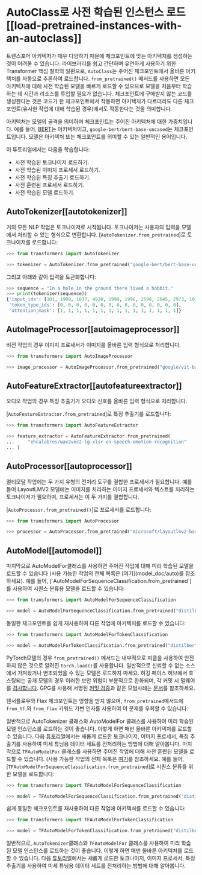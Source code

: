 <!--Copyright 2022 The HuggingFace Team. All rights reserved.

Licensed under the Apache License, Version 2.0 (the "License"); you may not use this file except in compliance with
the License. You may obtain a copy of the License at

http://www.apache.org/licenses/LICENSE-2.0

Unless required by applicable law or agreed to in writing, software distributed under the License is distributed on
an "AS IS" BASIS, WITHOUT WARRANTIES OR CONDITIONS OF ANY KIND, either express or implied. See the License for the
specific language governing permissions and limitations under the License.

⚠️ Note that this file is in Markdown but contain specific syntax for our doc-builder (similar to MDX) that may not be
rendered properly in your Markdown viewer.

-->

# AutoClass로 사전 학습된 인스턴스 로드[[load-pretrained-instances-with-an-autoclass]]

트랜스포머 아키텍처가 매우 다양하기 때문에 체크포인트에 맞는 아키텍처를 생성하는 것이 어려울 수 있습니다. 라이브러리를 쉽고 간단하며 유연하게 사용하기 위한 Transformer 핵심 철학의 일환으로, `AutoClass`는 주어진 체크포인트에서 올바른 아키텍처를 자동으로 추론하여 로드합니다. `from_pretrained()` 메서드를 사용하면 모든 아키텍처에 대해 사전 학습된 모델을 빠르게 로드할 수 있으므로 모델을 처음부터 학습하는 데 시간과 리소스를 투입할 필요가 없습니다. 
체크포인트에 구애받지 않는 코드를 생성한다는 것은 코드가 한 체크포인트에서 작동하면 아키텍처가 다르더라도 다른 체크포인트(유사한 작업에 대해 학습된 경우)에서도 작동한다는 것을 의미합니다.

<Tip>

아키텍처는 모델의 골격을 의미하며 체크포인트는 주어진 아키텍처에 대한 가중치입니다. 예를 들어, [BERT](https://huggingface.co/google-bert/bert-base-uncased)는 아키텍처이고, `google-bert/bert-base-uncased`는 체크포인트입니다. 모델은 아키텍처 또는 체크포인트를 의미할 수 있는 일반적인 용어입니다.

</Tip>

이 튜토리얼에서는 다음을 학습합니다:

* 사전 학습된 토크나이저 로드하기.
* 사전 학습된 이미지 프로세서 로드하기.
* 사전 학습된 특징 추출기 로드하기.
* 사전 훈련된 프로세서 로드하기.
* 사전 학습된 모델 로드하기.

## AutoTokenizer[[autotokenizer]]

거의 모든 NLP 작업은 토크나이저로 시작됩니다. 토크나이저는 사용자의 입력을 모델에서 처리할 수 있는 형식으로 변환합니다.
[`AutoTokenizer.from_pretrained`]로 토크나이저를 로드합니다:

```py
>>> from transformers import AutoTokenizer

>>> tokenizer = AutoTokenizer.from_pretrained("google-bert/bert-base-uncased")
```

그리고 아래와 같이 입력을 토큰화합니다:

```py
>>> sequence = "In a hole in the ground there lived a hobbit."
>>> print(tokenizer(sequence))
{'input_ids': [101, 1999, 1037, 4920, 1999, 1996, 2598, 2045, 2973, 1037, 7570, 10322, 4183, 1012, 102], 
 'token_type_ids': [0, 0, 0, 0, 0, 0, 0, 0, 0, 0, 0, 0, 0, 0, 0], 
 'attention_mask': [1, 1, 1, 1, 1, 1, 1, 1, 1, 1, 1, 1, 1, 1, 1]}
```

## AutoImageProcessor[[autoimageprocessor]]

비전 작업의 경우 이미지 프로세서가 이미지를 올바른 입력 형식으로 처리합니다.

```py
>>> from transformers import AutoImageProcessor

>>> image_processor = AutoImageProcessor.from_pretrained("google/vit-base-patch16-224")
```


## AutoFeatureExtractor[[autofeatureextractor]]

오디오 작업의 경우 특징 추출기가 오디오 신호를 올바른 입력 형식으로 처리합니다.

[`AutoFeatureExtractor.from_pretrained`]로 특징 추출기를 로드합니다:

```py
>>> from transformers import AutoFeatureExtractor

>>> feature_extractor = AutoFeatureExtractor.from_pretrained(
...     "ehcalabres/wav2vec2-lg-xlsr-en-speech-emotion-recognition"
... )
```

## AutoProcessor[[autoprocessor]]

멀티모달 작업에는 두 가지 유형의 전처리 도구를 결합한 프로세서가 필요합니다. 예를 들어 LayoutLMV2 모델에는 이미지를 처리하는 이미지 프로세서와 텍스트를 처리하는 토크나이저가 필요하며, 프로세서는 이 두 가지를 결합합니다.

[`AutoProcessor.from_pretrained()`]로 프로세서를 로드합니다:

```py
>>> from transformers import AutoProcessor

>>> processor = AutoProcessor.from_pretrained("microsoft/layoutlmv2-base-uncased")
```

## AutoModel[[automodel]]

<frameworkcontent>
<pt>
마지막으로 AutoModelFor클래스를 사용하면 주어진 작업에 대해 미리 학습된 모델을 로드할 수 있습니다 (사용 가능한 작업의 전체 목록은 [여기](model_doc/auto)를 참조하세요). 예를 들어, [`AutoModelForSequenceClassification.from_pretrained`]를 사용하여 시퀀스 분류용 모델을 로드할 수 있습니다:

```py
>>> from transformers import AutoModelForSequenceClassification

>>> model = AutoModelForSequenceClassification.from_pretrained("distilbert/distilbert-base-uncased")
```

동일한 체크포인트를 쉽게 재사용하여 다른 작업에 아키텍처를 로드할 수 있습니다:

```py
>>> from transformers import AutoModelForTokenClassification

>>> model = AutoModelForTokenClassification.from_pretrained("distilbert/distilbert-base-uncased")
```

<Tip warning={true}>

PyTorch모델의 경우 `from_pretrained()` 메서드는 내부적으로 피클을 사용하여 안전하지 않은 것으로 알려진 `torch.load()`를 사용합니다. 
일반적으로 신뢰할 수 없는 소스에서 가져왔거나 변조되었을 수 있는 모델은 로드하지 마세요. 허깅 페이스 허브에서 호스팅되는 공개 모델의 경우 이러한 보안 위험이 부분적으로 완화되며, 각 커밋 시 멀웨어를 [검사합니다](https://huggingface.co/docs/hub/security-malware). GPG를 사용해 서명된 [커밋 검증](https://huggingface.co/docs/hub/security-gpg#signing-commits-with-gpg)과 같은 모범사례는 [문서](https://huggingface.co/docs/hub/security)를 참조하세요.

텐서플로우와 Flax 체크포인트는 영향을 받지 않으며, `from_pretrained`메서드에 `from_tf` 와 `from_flax` 키워드 가변 인자를 사용하여 이 문제를 우회할 수 있습니다.

</Tip>

일반적으로 AutoTokenizer 클래스와 AutoModelFor 클래스를 사용하여 미리 학습된 모델 인스턴스를 로드하는 것이 좋습니다. 이렇게 하면 매번 올바른 아키텍처를 로드할 수 있습니다. 다음 [튜토리얼](preprocessing)에서는 새롭게 로드한 토크나이저, 이미지 프로세서, 특징 추출기를 사용하여 미세 튜닝용 데이터 세트를 전처리하는 방법에 대해 알아봅니다.
</pt>
<tf>
마지막으로 `TFAutoModelFor` 클래스를 사용하면 주어진 작업에 대해 사전 훈련된 모델을 로드할 수 있습니다. (사용 가능한 작업의 전체 목록은 [여기](model_doc/auto)를 참조하세요. 예를 들어, [`TFAutoModelForSequenceClassification.from_pretrained`]로 시퀀스 분류를 위한 모델을 로드합니다:

```py
>>> from transformers import TFAutoModelForSequenceClassification

>>> model = TFAutoModelForSequenceClassification.from_pretrained("distilbert/distilbert-base-uncased")
```

쉽게 동일한 체크포인트를 재사용하여 다른 작업에 아키텍처를 로드할 수 있습니다:

```py
>>> from transformers import TFAutoModelForTokenClassification

>>> model = TFAutoModelForTokenClassification.from_pretrained("distilbert/distilbert-base-uncased")
```

일반적으로, `AutoTokenizer`클래스와 `TFAutoModelFor` 클래스를 사용하여 미리 학습된 모델 인스턴스를 로드하는 것이 좋습니다. 이렇게 하면 매번 올바른 아키텍처를 로드할 수 있습니다. 다음 [튜토리얼](preprocessing)에서는 새롭게 로드한 토크나이저, 이미지 프로세서, 특징 추출기를 사용하여 미세 튜닝용 데이터 세트를 전처리하는 방법에 대해 알아봅니다.
</tf>
</frameworkcontent>
